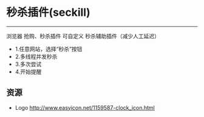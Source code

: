 # 秒杀插件(seckill)
----
浏览器 抢购、秒杀插件 可自定义 秒杀辅助插件（减少人工延迟）

* 1.任意网站，选择“秒杀”按钮
* 2.多线程并发秒杀
* 3.多次尝试
* 4.开始提醒

## 资源

- Logo	http://www.easyicon.net/1159587-clock_icon.html
